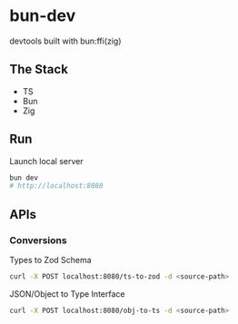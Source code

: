 # bun-dev

devtools built with bun:ffi(zig)

## The Stack

- TS
- Bun
- Zig

## Run

Launch local server

```zsh
bun dev
# http://localhost:8080
```

## APIs

### Conversions

Types to Zod Schema

```zsh
curl -X POST localhost:8080/ts-to-zod -d <source-path>
```

JSON/Object to Type Interface

```zsh
curl -X POST localhost:8080/obj-to-ts -d <source-path>
```

